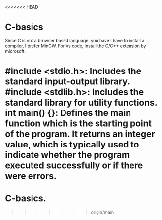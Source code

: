<<<<<<< HEAD
# C-basics

Since C is not a browser based language, you have I have to install a compiler, I prefer MinGW.
For Vs code, install the C/C++ extension by microsoft.

#include <stdio.h>: Includes the standard input-output library.
#include <stdlib.h>: Includes the standard library for utility functions.
int main() {}: Defines the main function which is the starting point of the program. It returns an integer value, which is typically used to indicate whether the program executed successfully or if there were errors.
=======
# C-basics.
>>>>>>> origin/main
